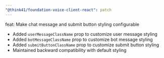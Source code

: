 ```yaml
---
"@think41/foundation-voice-client-react": patch
---
```


feat: Make chat message and submit button styling configurable

- Added `userMessageClassName` prop to customize user message styling
- Added `botMessageClassName` prop to customize bot message styling
- Added `submitButtonClassName` prop to customize submit button styling
- Maintained backward compatibility with default styling
